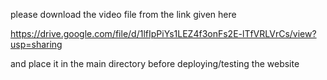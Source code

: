 please download the video file from the link given here

https://drive.google.com/file/d/1lfIpPiYs1LEZ4f3onFs2E-lTfVRLVrCs/view?usp=sharing

and place it in the main directory before deploying/testing the website
